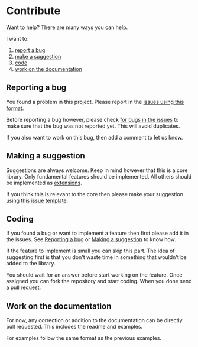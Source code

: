 # Contribute
Want to help?
There are many ways you can help.

I want to:
1. [report a bug](#Reporting-a-bug)
2. [make a suggestion](#Making-a-suggestion)
3. [code](#Coding)
4. [work on the documentation](#Work-on-the-documentation)



## Reporting a bug
You found a problem in this project. Please report in the [issues using this format](https://github.com/RegExpTemplate/regexp-template-core/issues/new?assignees=&labels=&template=bug_report.md&title=%5BBUG%5D).

Before reporting a bug however, please check [for bugs in the issues](https://github.com/RegExpTemplate/regexp-template-core/issues?q=is%3Aissue+label%3A%22bug%22) to make sure that the bug was not reported yet. This will avoid duplicates.

If you also want to work on this bug, then add a comment to let us know.



## Making a suggestion
Suggestions are always welcome. Keep in mind however that this is a core library. Only fundamental features should be implemented. All others should be implemented as [extensions](https://github.com/RegExpTemplate/regexp-template-core#Template-Extensions).

If you think this is relevant to the core then please make your suggestion using [this issue template](https://github.com/RegExpTemplate/regexp-template-core/issues/new?assignees=&labels=suggestion&template=suggestion.md).



## Coding
If you found a bug or want to implement a feature then first please add it in the issues. See [Reporting a bug](#Reporting-a-bug) or [Making a suggestion](#Making-a-suggestion) to know how.

If the feature to implement is small you can skip this part. The idea of suggesting first is that you don't waste time in something that wouldn't be added to the library.

You should wait for an answer before start working on the feature. Once assigned you can fork the repository and start coding. When you done send a pull request.



## Work on the documentation
For now, any correction or addition to the documentation can be directly pull requested. This includes the readme and examples.

For examples follow the same format as the previous examples.
